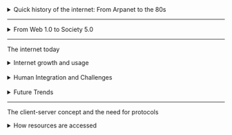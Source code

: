 <details>
  <summary>Quick history of the internet: From Arpanet to the 80s</summary>
  
<br>

The history of the Internet began in the 1960s with the `ARPANET`, a US project created by the Advanced Research Project Agency (ARPA) in response to the Cold War arms race.

A key innovation was the shift to `packet switching`, which breaks data into small pieces for more robust and efficient transmissions. The fist ARPANET node was established in 1969.

During the 1970s, the network expanded, `email` was invented, and a public demo in 1972 sparked wilder interest, leadning to a "wild west" period of many incompatible networks.

The turning point came in the early 1980s when ARPANET officially adopted the `RCP/IP` protocol, creating a universal standard for communication. This, combined with the formation of large educational networks, set the stage for the modern Internet.

The era culminated in `1989` with the launch of the first commercial `Internet Service provider (ISP)` in the US, making the network publicly accessible and leadning to its exponential growth.

</details>

---

<details>

  <summary>From Web 1.0 to Society 5.0</summary>

- `Web 1.0 (The Read-only Web)`: Starting aroubd 1990 with Tim Berners-Lee's invention, this era was characterized by static web pages created by a small group of developers. The primary focus was on publishing ang accesiing information, not user interaction.
- `Web 2.0 (The Social Web)`: Beginning in late 1990s and early 2000s, this phase marked the shift to "Read-Write" web. It empowered everyday users to create and share content through blogs (Wordpress), social media (Facebook), and dynamic applications, enabled by technologies like AJAX and JSON.
- `Web 3.0 (The Semantic Web)`: This was a formal push by the W3C to create a more sturctured, machine-readable web using technologies like RDF and OWL. The goal was for software to understand and reason about data, but this vision was largely unrealized due to its complexity. This is distinct from the modern term `Web3`, which is base on blockchain technology.
- `Web 4.0 (The symbiotic Web)`: This describes our current era, where humans and automonous machine agents (AIs, algorithms) interact constantly. The web is a "jungle" of AI-generated content and complex systems operating alongside human users.
- `Web 5.0 (A Human-Centric Vision)`: This is presented as a future goal or philosophy, aiming to create an "internet as if people mattered". It is a response to the current model of data harvesting, seeking to refocus the web on improving social welfare and sustainability.

<br>

</details>

---

The internet today

<details>

  <summary>Internet growth and usage</summary>

Statistics show exponential growth in internet users worldwide since the 1990s, although significant regional differences remain, with some areas still having relatively low penetration even in 2020. Asia has surpassed other regions in the total number of users.

`Usage patterns` have dramatically diversified. Early usage focused on fewer activities, while today (using UK data up to 2020) people use the internet for a wide array of things like social networking, instant messaging, streaming video and so on.

<br>

</details>

<br>

<details>

  <summary>Human Integration and Challenges</summary>

The concept of the evolution if the cyborg is introduced, describing how humans are becoming increasigly integrated with and dependent on the internet, augmenting their lives with technology and blurring the lines between the physical and digital self.

`Cybersecurity` remains a major concern, encompassing cyber attacks, data breaches and ransome, highlighting the need to protect personal information in our increasingly connected lives.

<br>

</details>

<br>

<details>

  <summary>Future Trends</summary>

The video touches on future trends like `5G/6G`, the `internet of everything (IoT)`, the ongoing impach of `AI`, and the potential of the Metaverse, questioning what the internet of tommorw will look like

</details>

---

The client-server concept and the need for protocols

<details>

  <summary>How resources are accessed</summary>

To get a resource (like a file or webpage) from point on the internet to another, we use a client-server architecture:

- `Server`: A computer or software that `holds` the resource or provides a service.
- `Client`: A computer or software (like your browser) that `wants` to access the resource.
- `Interaction`: The client sends a `request` to the server asking for the resource, and the server sends back a `response` containing the resource or an error message.

<br>

</details>
